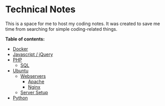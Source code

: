 # Technical Notes

This is a space for me to host my coding notes. It was created to save me time from searching for simple coding-related things.
  

**Table of contents:**
- [Docker](https://github.com/sadgrlonline/technical-notes/tree/main/Docker)
- [Javascript / jQuery](https://github.com/sadgrlonline/coding-notes/tree/main/JavaScript)
- [PHP](https://github.com/sadgrlonline/coding-notes/tree/main/PHP)
    - [SQL](https://github.com/sadgrlonline/technical-notes/tree/main/PHP/SQL)
- [Ubuntu](https://github.com/sadgrlonline/technical-notes/tree/main/Ubuntu)
    - [Webservers](https://github.com/sadgrlonline/technical-notes/tree/main/Ubuntu/webservers)
        - [Apache](https://github.com/sadgrlonline/technical-notes/tree/main/Ubuntu/webservers/apache)
        - [Nginx](https://github.com/sadgrlonline/technical-notes/tree/main/Ubuntu/webservers/nginx)
    - [Server Setup](https://github.com/sadgrlonline/technical-notes/tree/main/Ubuntu/server-setup)
- [Python](https://github.com/sadgrlonline/technical-notes/tree/main/Python)